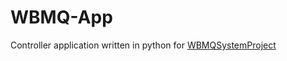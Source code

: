 # WBMQ-App

Controller application written in python for [WBMQSystemProject](https://github.com/CecBazinga/WBMQSystemProject) 
